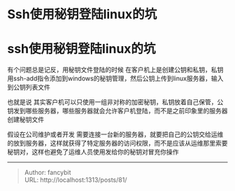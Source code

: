 # Ssh使用秘钥登陆linux的坑

<div class="header"><h1 class="single-title animate__animated animate__pulse animate__faster">ssh使用秘钥登陆linux的坑</h1></div>

<div class="content" id="content"><p>有个问题总是记反，用秘钥文件登陆的时候 在客户机上是创建公钥和私钥，私钥用ssh-add指令添加到windows的秘钥管理，然后公钥上传到linux服务器，输入到公钥列表文件</p><p>也就是说 其实客户机可以只使用一组非对称的加密秘钥，私钥放着自己保管，公钥发到哪些服务器，哪些服务器就会允许客户机登陆，而不是之前印象里的服务器创建秘钥文件</p><p>假设在公司维护或者开发 需要连接一台新的服务器，就要把自己的公钥交给运维的放到服务器，这样就获得了特定服务器的访问权限，而不是应该从运维那里索要秘钥对，这样也避免了运维人员使用发给你的秘钥对冒充你操作</p><!-- raw HTML omitted --></div>



---

> Author: fancybit  
> URL: http://localhost:1313/posts/81/  

